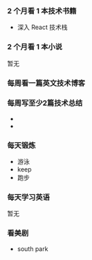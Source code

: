 ### 2 个月看 1 本技术书籍

- 深入 React 技术栈

### 2 个月看 1 本小说

暂无

### 每周看一篇英文技术博客



### 每周写至少2篇技术总结

-
-

### 每天锻炼

- 游泳
- keep
- 跑步

### 每天学习英语

暂无

### 看美剧

- south park